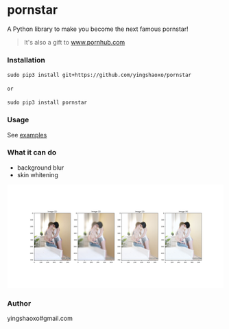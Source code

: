 # pornstar

A Python library to make you become the next famous pornstar!

> It's also a gift to www.pornhub.com


### Installation
```
sudo pip3 install git+https://github.com/yingshaoxo/pornstar

or 

sudo pip3 install pornstar
```


### Usage
See [examples](https://github.com/yingshaoxo/pornstar/tree/master/example)


### What it can do
* background blur
* skin whitening

![show](show.png)

### Author

yingshaoxo#gmail.com
